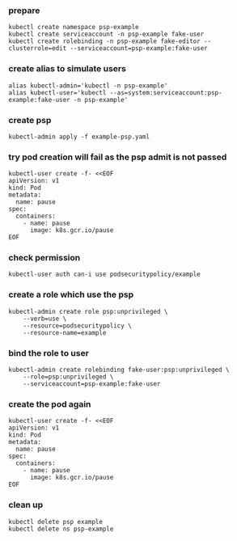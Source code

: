 ### prepare
```
kubectl create namespace psp-example
kubectl create serviceaccount -n psp-example fake-user
kubectl create rolebinding -n psp-example fake-editor --clusterrole=edit --serviceaccount=psp-example:fake-user
```
### create alias to simulate users
```
alias kubectl-admin='kubectl -n psp-example'
alias kubectl-user='kubectl --as=system:serviceaccount:psp-example:fake-user -n psp-example'
```
### create psp
```
kubectl-admin apply -f example-psp.yaml
```
### try pod creation will fail as the psp admit is not passed
```
kubectl-user create -f- <<EOF
apiVersion: v1
kind: Pod
metadata:
  name: pause
spec:
  containers:
    - name: pause
      image: k8s.gcr.io/pause
EOF
```
### check permission
```
kubectl-user auth can-i use podsecuritypolicy/example
```
### create a role which use the psp
```
kubectl-admin create role psp:unprivileged \
    --verb=use \
    --resource=podsecuritypolicy \
    --resource-name=example
```
### bind the role to user
```
kubectl-admin create rolebinding fake-user:psp:unprivileged \
    --role=psp:unprivileged \
    --serviceaccount=psp-example:fake-user
```
### create the pod again

```
kubectl-user create -f- <<EOF
apiVersion: v1
kind: Pod
metadata:
  name: pause
spec:
  containers:
    - name: pause
      image: k8s.gcr.io/pause
EOF
```
### clean up
```
kubectl delete psp example
kubectl delete ns psp-example
```